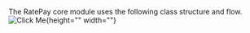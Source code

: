 The RatePay core module uses the following class structure and flow.
![Click Me](https://cdn.document360.io/9fafa0d5-d76f-40c5-8b02-ab9515d3e879/Images/Documentation/ratepay_core_bundle_structure.png){height="" width=""}